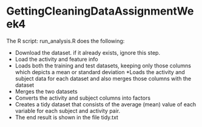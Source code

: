 # GettingCleaningDataAssignmentWeek4

The R script: run_analysis.R does the following:

* Download the dataset. if it already exists, ignore this step.
* Load the activity and feature info
* Loads both the training and test datasets, keeping only those columns which depicts a mean or standard deviation
*Loads the activity and subject data for each dataset and also merges those columns with the dataset
* Merges the two datasets
* Converts the activity and subject columns into factors
* Creates a tidy dataset that consists of the average (mean) value of each variable for each subject and activity pair.
* The end result is shown in the file tidy.txt

